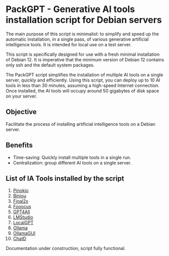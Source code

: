 # PackGPT - Generative AI tools installation script for Debian servers

The main purpose of this script is minimalist: to simplify and speed up the automatic installation, in a single pass, of various generative artificial intelligence tools. It is intended for local use on a test server.

This script is specifically designed for use with a fresh minimal installation of Debian 12. It is imperative that the minimum version of Debian 12 contains only ssh and the default system packages.

The PackGPT script simplifies the installation of multiple AI tools on a single server, quickly and efficiently. Using this script, you can deploy up to 10 AI tools in less than 30 minutes, assuming a high-speed Internet connection. Once installed, the AI tools will occupy around 50 gigabytes of disk space on your server.

## Objective

Facilitate the process of installing artificial intelligence tools on a Debian server.

## Benefits

- Time-saving: Quickly install multiple tools in a single run.
- Centralization: group different AI tools on a single server.

## List of IA Tools installed by the script

1. [Pinokio](lien_vers_la_documentation)
2. [Biniou](lien_vers_la_documentation)
3. [Final2x](lien_vers_la_documentation)
4. [Fooocus](lien_vers_la_documentation)
5. [GPT4All](lien_vers_la_documentation)
6. [LMStudio](lien_vers_la_documentation)
7. [LocalGPT](lien_vers_la_documentation)
8. [Ollama](lien_vers_la_documentation)
9. [OllamaGUI](lien_vers_la_documentation)
10. [ChatD](lien_vers_la_documentation)

Documentation under construction, script fully functional.
